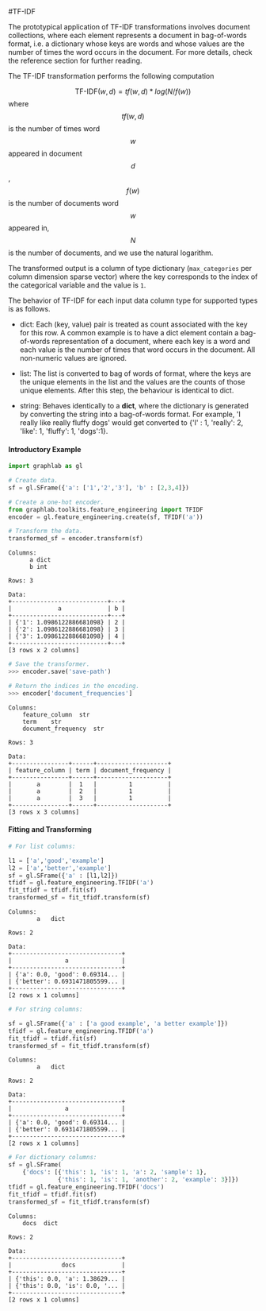 #TF-IDF

The prototypical application of TF-IDF transformations involves
document collections, where each element represents a document in
bag-of-words format, i.e. a dictionary whose keys are words and whose
values are the number of times the word occurs in the document. For more
details, check the reference section for further reading.

The TF-IDF transformation performs the following computation

$$
    \mbox{TF-IDF}(w, d) = tf(w, d) * log(N / f(w))
$$
where $$tf(w, d)$$ is the number of times word $$w$$ appeared in
document $$d$$, $$f(w)$$ is the number of documents word $$w$$
appeared in, $$N$$ is the number of documents, and we use the
natural logarithm.

The transformed output is a column of type dictionary
(`max_categories` per column dimension sparse vector) where the key
corresponds to the index of the categorical variable and the value is `1`.

The behavior of TF-IDF for each input data column type for supported types
is as follows.


- dict: Each (key, value) pair is treated as count associated with
  the key for this row. A common example is to have a dict
  element contain a bag-of-words representation of a document,
  where each key is a word and each value is the number of times
  that word occurs in the document. All non-numeric values are
  ignored.

- list: The list is converted to bag of words of format, where the keys
  are the unique elements in the list and the values are the
  counts of those unique elements. After this step, the behaviour
  is identical to dict.

- string: Behaves identically to a **dict**, where the dictionary is
  generated by converting the string into a bag-of-words
  format. For example, 'I really like really fluffy dogs'
   would get converted to {'I' : 1, 'really': 2, 'like': 1,
   'fluffy': 1, 'dogs':1}.

#### Introductory Example

```python
import graphlab as gl

# Create data.
sf = gl.SFrame({'a': ['1','2','3'], 'b' : [2,3,4]})

# Create a one-hot encoder.
from graphlab.toolkits.feature_engineering import TFIDF
encoder = gl.feature_engineering.create(sf, TFIDF('a'))

# Transform the data.
transformed_sf = encoder.transform(sf)
```
```no-highlight
Columns:
      a dict
      b int

Rows: 3

Data:
+---------------------------+---+
|             a             | b |
+---------------------------+---+
| {'1': 1.0986122886681098} | 2 |
| {'2': 1.0986122886681098} | 3 |
| {'3': 1.0986122886681098} | 4 |
+---------------------------+---+
[3 rows x 2 columns]
```
```python
# Save the transformer.
>>> encoder.save('save-path')

# Return the indices in the encoding.
>>> encoder['document_frequencies']
```
```no-highlight
Columns:
    feature_column  str
    term    str
    document_frequency  str

Rows: 3

Data:
+----------------+------+--------------------+
| feature_column | term | document_frequency |
+----------------+------+--------------------+
|       a        |  1   |         1          |
|       a        |  2   |         1          |
|       a        |  3   |         1          |
+----------------+------+--------------------+
[3 rows x 3 columns]

```

#### Fitting and Transforming

```python
# For list columns:

l1 = ['a','good','example']
l2 = ['a','better','example']
sf = gl.SFrame({'a' : [l1,l2]})
tfidf = gl.feature_engineering.TFIDF('a')
fit_tfidf = tfidf.fit(sf)
transformed_sf = fit_tfidf.transform(sf)
```
```no-highlight
Columns:
        a   dict

Rows: 2

Data:
+-------------------------------+
|               a               |
+-------------------------------+
| {'a': 0.0, 'good': 0.69314... |
| {'better': 0.6931471805599... |
+-------------------------------+
[2 rows x 1 columns]
```
```python
# For string columns:

sf = gl.SFrame({'a' : ['a good example', 'a better example']})
tfidf = gl.feature_engineering.TFIDF('a')
fit_tfidf = tfidf.fit(sf)
transformed_sf = fit_tfidf.transform(sf)
```
```no-highlight
Columns:
        a   dict

Rows: 2

Data:
+-------------------------------+
|               a               |
+-------------------------------+
| {'a': 0.0, 'good': 0.69314... |
| {'better': 0.6931471805599... |
+-------------------------------+
[2 rows x 1 columns]
```
```python
# For dictionary columns:
sf = gl.SFrame(
    {'docs': [{'this': 1, 'is': 1, 'a': 2, 'sample': 1},
              {'this': 1, 'is': 1, 'another': 2, 'example': 3}]})
tfidf = gl.feature_engineering.TFIDF('docs')
fit_tfidf = tfidf.fit(sf)
transformed_sf = fit_tfidf.transform(sf)
```
```no-highlight
Columns:
    docs  dict

Rows: 2

Data:
+-------------------------------+
|              docs             |
+-------------------------------+
| {'this': 0.0, 'a': 1.38629... |
| {'this': 0.0, 'is': 0.0, '... |
+-------------------------------+
[2 rows x 1 columns]
```

